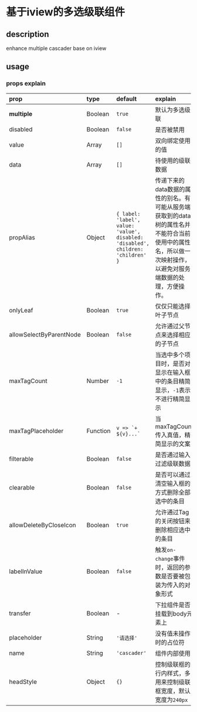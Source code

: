 # 基于iview的多选级联组件

## description

enhance multiple cascader base on iview

## usage

### props explain

| prop                    | type     | default                                                                                     | explain                                                                                                                                                    |
| :---------------------- | :------- | :------------------------------------------------------------------------------------------ | :--------------------------------------------------------------------------------------------------------------------------------------------------------- |
| **multiple**            | Boolean  | `true`                                                                                      | 默认为多选级联                                                                                                                                             |
| disabled                | Boolean  | `false`                                                                                     | 是否被禁用                                                                                                                                                 |
| value                   | Array    | `[]`                                                                                        | 双向绑定使用的值                                                                                                                                           |
| data                    | Array    | `[]`                                                                                        | 待使用的级联数据                                                                                                                                           |
| propAlias               | Object   | <code>{ label: 'label', value: 'value', disabled: 'disabled', children: 'children' }</code> | 传递下来的data数据的属性的别名。有可能从服务端获取到的data树的属性名并不能符合当前使用中的属性名，所以做一次映射操作，以避免对服务端数据的处理，方便操作。 |
| onlyLeaf                | Boolean  | `true`                                                                                      | 仅仅只能选择叶子节点                                                                                                                                       |
| allowSelectByParentNode | Boolean  | `false`                                                                                     | 允许通过父节点来选择相应的子节点                                                                                                                           |
| maxTagCount             | Number   | `-1`                                                                                        | 当选中多个项目时，是否对显示在输入框中的条目精简显示，`-1`表示不进行精简显示                                                                               |
| maxTagPlaceholder       | Function | <code>v => \`+ ${v}...\`<code>                                                              | 当maxTagCount传入真值，精简显示的文案                                                                                                                      |
| filterable              | Boolean  | `false`                                                                                     | 是否通过输入过滤级联数据                                                                                                                                   |
| clearable               | Boolean  | `false`                                                                                     | 是否可以通过清空输入框的方式删除全部选中的条目                                                                                                             |
| allowDeleteByCloseIcon  | Boolean  | `true`                                                                                      | 允许通过Tag的关闭按钮来删除相应选中的条目                                                                                                                  |
| labelInValue            | Boolean  | `false`                                                                                     | 触发`on-change`事件时，返回的参数是否要被包装为传入的对象形式                                                                                              |
| transfer                | Boolean  | -                                                                                           | 下拉组件是否挂载到body元素上                                                                                                                               |
| placeholder             | String   | `'请选择'`                                                                                  | 没有值未操作时的占位符                                                                                                                                     |
| name                    | String   | `'cascader'`                                                                                | 组件内部使用                                                                                                                                               |
| headStyle               | Object   | `{}`                                                                                        | 控制级联框的行内样式，多用来控制级联框宽度，默认宽度为`240px`                                                                                              |
